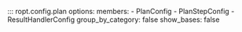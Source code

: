 ::: ropt.config.plan
    options:
        members:
            - PlanConfig
            - PlanStepConfig
            - ResultHandlerConfig
        group_by_category: false
        show_bases: false
